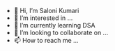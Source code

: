 - 👋 Hi, I’m Saloni Kumari
- 👀 I’m interested in ...
- 🌱 I’m currently learning DSA
- 💞️ I’m looking to collaborate on ...
- 📫 How to reach me ...


